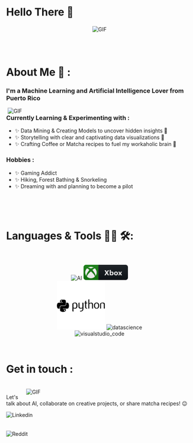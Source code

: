 # Hello There 👋

<div align="center">
<img hight="300" width="700" alt="GIF" align="center" src="https://media3.giphy.com/media/v1.Y2lkPTc5MGI3NjExenkzdHBsMm52cW1jeTF6dnkwNDEzNjFuYnIzbjVyNjFsbHk0Z3pqNSZlcD12MV9pbnRlcm5hbF9naWZfYnlfaWQmY3Q9Zw/yyVph7ANKftIs/giphy.gif">
</div>

</br>
</br>
</br>


# About Me 💬 :

### I'm a Machine Learning and Artificial Intelligence Lover from Puerto Rico

<img hight="400" width="500" alt="GIF" align="right" src="https://i.giphy.com/drqmAm0kLnqPVzFB2p.webp">

### Currently Learning & Experimenting with :
- ✨ Data Mining & Creating Models to uncover hidden insights 🔮
- ✨ Storytelling with clear and captivating data visualizations 🎨
- ✨ Crafting Coffee or Matcha recipes to fuel my workaholic brain 🍵

### Hobbies : 
- ✨ Gaming Addict
- ✨ Hiking, Forest Bathing & Snorkeling 
- ✨ Dreaming with and planning to become a pilot

</br>
</br>
</br>

# Languages & Tools 👨‍💻 🛠:
</br>

<p align="center">

<!-- For more icons please follow  https://github.com/MikeCodesDotNET/ColoredBadges -->
<img src="https://github.com/Xx-Ashutosh-xX/Xx-Ashutosh-xX/blob/master/assets/icons/ai.png" alt="AI" width="90" hight="50">
<img src="https://github.com/nlewism/nlewism/blob/main/xbox_button_icon_151857.png" alt="xbox" width="120" hight=25">
</br>
<img src="https://github.com/Xx-Ashutosh-xX/Xx-Ashutosh-xX/blob/master/assets/icons/python.png" alt="python" width="130" hight="50">
<img src="https://github.com/Xx-Ashutosh-xX/Xx-Ashutosh-xX/blob/master/assets/icons/datascience.png" alt="datascience" width="190" hight="50">
</br>
<img src="https://github.com/Xx-Ashutosh-xX/Xx-Ashutosh-xX/blob/master/assets/icons/visualstudio_code.png" alt="visualstudio_code" width="240" hight="50">
</br>
</p>
</br>

# Get in touch :

<p>
 </br>


<img hight="320" width="450" align="right" alt="GIF" src="https://i.giphy.com/3ohze2aIBSwtpKYvmg.webp">

Let's talk about AI, collaborate on creative projects, or share matcha recipes! 😉

<a href="https://www.linkedin.com/in/analyst-natalie/">
  <img align="left" alt="Linkedin" width="150" hight="100" src="https://github.com/Xx-Ashutosh-xX/Xx-Ashutosh-xX/blob/master/assets/icons/linkedin.png" />
</br>
</br>
</br>
</a>
<a href="https://www.reddit.com/user/Starships777">
  <img align="left" alt=" Reddit" width="130" hight="100" src="https://github.com/Xx-Ashutosh-xX/Xx-Ashutosh-xX/blob/master/assets/icons/reddit.png" />
</a>
 </p>
 
<!---
nlewism/nlewism is a ✨ special ✨ repository because its `README.md` (this file) appears on your GitHub profile.
You can click the Preview link to take a look at your changes.
--->
